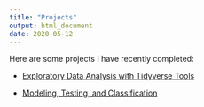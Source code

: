 ```yaml
---
title: "Projects"
output: html_document
date: 2020-05-12
---
```

Here are some projects I have recently completed:

- [Exploratory Data Analysis with Tidyverse Tools](/project1/)

- [Modeling, Testing, and Classification](/project2/)